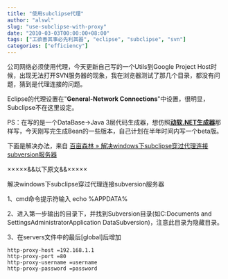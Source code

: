 ```yaml
---
title: "使用subclipse代理"
author: "alswl"
slug: "use-subclipse-with-proxy"
date: "2010-03-03T00:00:00+08:00"
tags: ["工欲善其事必先利其器", "eclipse", "subclipse", "svn"]
categories: ["efficiency"]
---
```


公司网络必须使用代理，今天更新自己写的一个Utils到Google Project
Host时候，出现无法打开SVN服务器的现象，我在浏览器测试了那几个目录，都没有问题，猜到是代理连接的问题。

Eclipse的代理设置在"**General-Network Connections**"中设置，很明显，Subclipse不在这里设定。

PS：在写的是一个DataBase->Java 3层代码生成器，想仿照[**动软.NET生成器**](http://www.maticsoft.com/)那
样写，今天刚写完生成Bean的一些版本，自己计划在半年时间内写一个beta版。

下面是解决办法，来自 [百亩森林 » 解决windows下subclipse穿过代理连接subversion服务器](http://blog.baimusenlin.com/83.html)

×××××&&以下原文&&×××××

解决windows下subclipse穿过代理连接subversion服务器

1、cmd命令提示符输入 echo %APPDATA%

2、进入第一步输出的目录下，并找到Subversion目录(如C:Documents and
SettingsAdministratorApplication DataSubversion)，注意此目录为隐藏目录。

3、在servers文件中的最后[global]后增加


    http-proxy-host =192.168.1.1
    http-proxy-port =80
    http-proxy-username =username
    http-proxy-password =password

